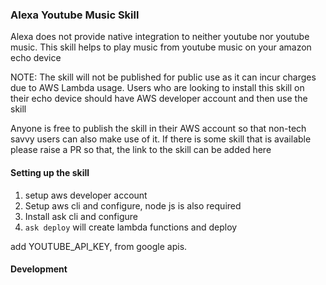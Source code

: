 ### Alexa Youtube Music Skill

Alexa does not provide native integration to neither youtube nor youtube music. This skill helps to play music from
youtube music on your amazon echo device

NOTE: The skill will not be published for public use as it can incur charges due to AWS Lambda usage.  Users who
are looking to install this skill on their echo device should have AWS developer account and then use the skill

Anyone is free to publish the skill in their AWS account so that non-tech savvy users can also make use of it. If there
is some skill that is available please raise a PR so that, the link to the skill can be added here

#### Setting up the skill
1. setup aws developer account
2. Setup aws cli and configure, node js is also required
3. Install ask cli and configure
4. `ask deploy` will create lambda functions and deploy

add YOUTUBE_API_KEY, from google apis.

#### Development